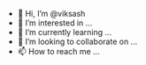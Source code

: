- 👋 Hi, I’m @viksash
- 👀 I’m interested in ...
- 🌱 I’m currently learning ...
- 💞️ I’m looking to collaborate on ...
- 📫 How to reach me ...

<!---
viksash/viksash is a ✨ special ✨ repository because its `README.md` (this file) appears on your GitHub profile.
You can click the Preview link to take a look at your changes.
--->

